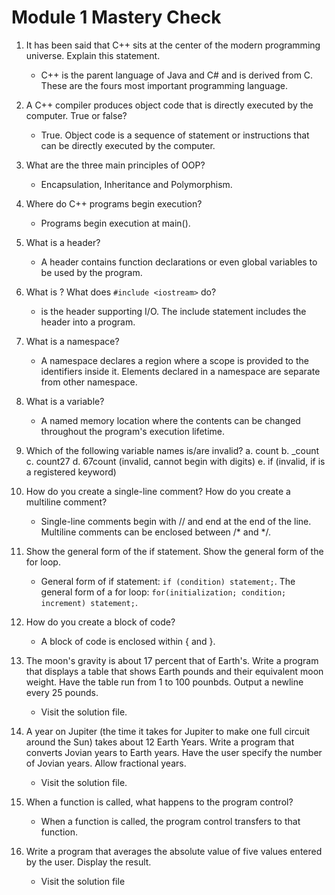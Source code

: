 # Module 1 Mastery Check

1. It has been said that C++ sits at the center of the modern programming universe. Explain this statement.
   - C++ is the parent language of Java and C# and is derived from C. These are the fours most important programming language.
     
2. A C++ compiler produces object code that is directly executed by the computer. True or false?
   - True. Object code is a sequence of statement or instructions that can be directly executed by the computer.
     
3. What are the three main principles of OOP?
   - Encapsulation, Inheritance and Polymorphism.
     
4. Where do C++ programs begin execution?
   - Programs begin execution at main().
     
5. What is a header?
   - A header contains function declarations or even global variables to be used by the program.
     
6. What is <iostream>? What does `#include <iostream>` do?
   - <iostream> is the header supporting I/O. The include statement includes the header into a program.
     
7. What is a namespace?
    - A namespace declares a region where a scope is provided to the identifiers inside it. Elements declared in a namespace are separate from other namespace.
      
8. What is a variable?
    -  A named memory location where the contents can be changed throughout the program's execution lifetime.
      
9. Which of the following variable names is/are invalid?
    a. count
    b. _count
    c. count27
    d. 67count (invalid, cannot begin with digits)
    e. if (invalid, if is a registered keyword)
    
10. How do you create a single-line comment? How do you create a multiline comment?
    - Single-line comments begin with // and end at the end of the line. Multiline comments can be enclosed between /* and */.
      
11. Show the general form of the if statement. Show the general form of the for loop.
    - General form of if statement: `if (condition) statement;`. The general form of a for loop: `for(initialization; condition; increment) statement;`.
      
12. How do you create a block of code?
    - A block of code is enclosed within { and }.
      
13. The moon's gravity is about 17 percent that of Earth's. Write a program that displays a table that shows Earth pounds and their equivalent moon weight. Have the table run from 1 to 100 pounbds. Output a newline every 25 pounds.
    - Visit the solution file.
      
14. A year on Jupiter (the time it takes for Jupiter to make one full circuit around the Sun) takes about 12 Earth Years. Write a program that converts Jovian years to Earth years. Have the user specify the number of Jovian years. Allow fractional years.
    - Visit the solution file.
      
15. When a function is called, what happens to the program control?
    - When a function is called, the program control transfers to that function.
      
16. Write a program that averages the absolute value of five values entered by the user. Display the result.
    - Visit the solution file

